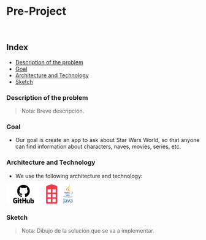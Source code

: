 <div align="justify">

# Pre-Project <a name="pre-project"></a>

<div align="center">
<img src="" />
</div>

## Index

- [Description of the problem](#problem)
- [Goal](#goal)
- [Architecture and Technology](#tech)
- [Sketch](#sketch)

### Description of the problem <a name="problem"></a>

>Nota: Breve descripción.

### Goal <a name="goal"></a>

- Our goal is create an app to ask about Star Wars World, 
  so that anyone can find information about characters, naves, 
  movies, series, etc. 

### Architecture and Technology <a name="tech"></a>

- We use the following architecture and technology:

<img src="img/github-logo.png" height="50" /> <img src="img/redbooth-logo.png" height="50"/> <img src="img/java-logo.png" height="50" />

### Sketch <a name="sketch"></a>

>Nota: Dibujo de la solución que se va a implementar.

<div align="center">
<img src="" />
</div>

</div>
